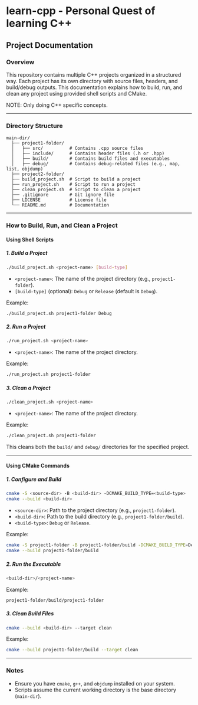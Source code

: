 # learn-cpp - Personal Quest of learning C++

## Project Documentation

### Overview
This repository contains multiple C++ projects organized in a structured way. Each project has its own directory with source files, headers, and build/debug outputs. This documentation explains how to build, run, and clean any project using provided shell scripts and CMake.  

NOTE: Only doing C++ specific concepts.

---

### Directory Structure

```
main-dir/
  ├── project1-folder/
  │   ├── src/          # Contains .cpp source files
  │   ├── include/      # Contains header files (.h or .hpp)
  │   ├── build/        # Contains build files and executables
  │   ├── debug/        # Contains debug-related files (e.g., map, list, objdump)
  ├── project2-folder/
  ├── build_project.sh  # Script to build a project
  ├── run_project.sh    # Script to run a project
  ├── clean_project.sh  # Script to clean a project
  ├── .gitignore        # Git ignore file
  ├── LICENSE           # License file
  └── README.md         # Documentation
```

---

### How to Build, Run, and Clean a Project

#### Using Shell Scripts

##### 1. Build a Project
```bash
./build_project.sh <project-name> [build-type]
```
- `<project-name>`: The name of the project directory (e.g., `project1-folder`).
- `[build-type]` (optional): `Debug` or `Release` (default is `Debug`).

Example:
```bash
./build_project.sh project1-folder Debug
```

##### 2. Run a Project
```bash
./run_project.sh <project-name>
```
- `<project-name>`: The name of the project directory.

Example:
```bash
./run_project.sh project1-folder
```

##### 3. Clean a Project
```bash
./clean_project.sh <project-name>
```
- `<project-name>`: The name of the project directory.

Example:
```bash
./clean_project.sh project1-folder
```
This cleans both the `build/` and `debug/` directories for the specified project.

---

#### Using CMake Commands

##### 1. Configure and Build
```bash
cmake -S <source-dir> -B <build-dir> -DCMAKE_BUILD_TYPE=<build-type>
cmake --build <build-dir>
```
- `<source-dir>`: Path to the project directory (e.g., `project1-folder`).
- `<build-dir>`: Path to the build directory (e.g., `project1-folder/build`).
- `<build-type>`: `Debug` or `Release`.

Example:
```bash
cmake -S project1-folder -B project1-folder/build -DCMAKE_BUILD_TYPE=Debug
cmake --build project1-folder/build
```

##### 2. Run the Executable
```bash
<build-dir>/<project-name>
```
Example:
```bash
project1-folder/build/project1-folder
```

##### 3. Clean Build Files
```bash
cmake --build <build-dir> --target clean
```
Example:
```bash
cmake --build project1-folder/build --target clean
```

---

### Notes
- Ensure you have `cmake`, `g++`, and `objdump` installed on your system.
- Scripts assume the current working directory is the base directory (`main-dir`).
